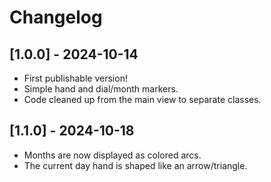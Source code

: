 # Changelog

## [1.0.0] - 2024-10-14

- First publishable version!
- Simple hand and dial/month markers.
- Code cleaned up from the main view to separate classes.

## [1.1.0] - 2024-10-18

- Months are now displayed as colored arcs.
- The current day hand is shaped like an arrow/triangle.
